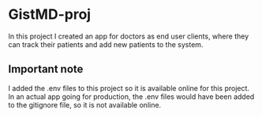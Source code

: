 # GistMD-proj

In this project I created an app for doctors as end user clients, where they can track their patients and add new patients to the system. 

## Important note

I added the .env files to this project so it is available online for this project. In an actual app going for production, the .env files would have been added to the gitignore file, so it is not available online.
